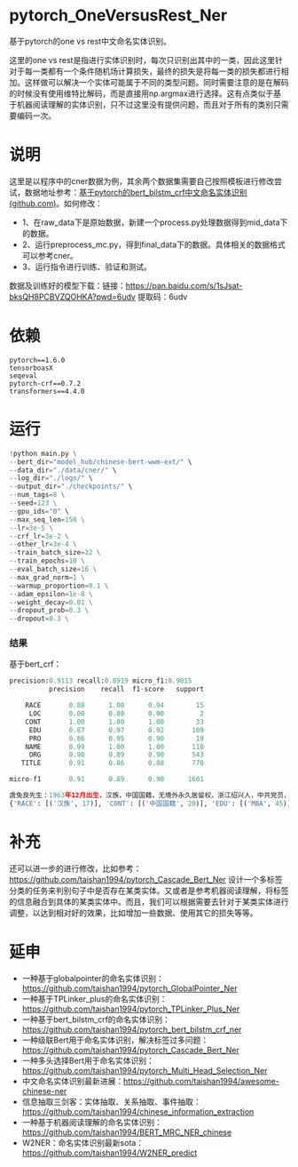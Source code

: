 # pytorch_OneVersusRest_Ner

基于pytorch的one vs rest中文命名实体识别。

这里的one vs rest是指进行实体识别时，每次只识别出其中的一类，因此这里针对于每一类都有一个条件随机场计算损失，最终的损失是将每一类的损失都进行相加。这样做可以解决一个实体可能属于不同的类型问题。同时需要注意的是在解码的时候没有使用维特比解码，而是直接用np.argmax进行选择。这有点类似于基于机器阅读理解的实体识别，只不过这里没有提供问题，而且对于所有的类别只需要编码一次。

# 说明

这里是以程序中的cner数据为例，其余两个数据集需要自己按照模板进行修改尝试，数据地址参考：[基于pytorch的bert_bilstm_crf中文命名实体识别 (github.com)](https://github.com/taishan1994/pytorch_bert_bilstm_crf_ner)。如何修改：

- 1、在raw_data下是原始数据，新建一个process.py处理数据得到mid_data下的数据。
- 2、运行preprocess_mc.py，得到final_data下的数据。具体相关的数据格式可以参考cner。
- 3、运行指令进行训练、验证和测试。

数据及训练好的模型下载：链接：https://pan.baidu.com/s/1sJsat-bksQH8PCBVZQOHKA?pwd=6udv  提取码：6udv

# 依赖

```
pytorch==1.6.0
tensorboasX
seqeval
pytorch-crf==0.7.2
transformers==4.4.0
```

# 运行

```python
!python main.py \
--bert_dir="model_hub/chinese-bert-wwm-ext/" \
--data_dir="./data/cner/" \
--log_dir="./logs/" \
--output_dir="./checkpoints/" \
--num_tags=8 \
--seed=123 \
--gpu_ids="0" \
--max_seq_len=150 \
--lr=3e-5 \
--crf_lr=3e-2 \
--other_lr=3e-4 \
--train_batch_size=32 \
--train_epochs=10 \
--eval_batch_size=16 \
--max_grad_norm=1 \
--warmup_proportion=0.1 \
--adam_epsilon=1e-8 \
--weight_decay=0.01 \
--dropout_prob=0.3 \
--dropout=0.3 \

```

### 结果

基于bert_crf：

```python
precision:0.9113 recall:0.8919 micro_f1:0.9015
          precision    recall  f1-score   support

    RACE       0.88      1.00      0.94        15
     LOC       0.00      0.00      0.00         2
    CONT       1.00      1.00      1.00        33
     EDU       0.87      0.97      0.92       109
     PRO       0.86      0.95      0.90        19
    NAME       0.99      1.00      1.00       110
     ORG       0.90      0.89      0.90       543
   TITLE       0.91      0.86      0.88       770

micro-f1       0.91      0.89      0.90      1601

虞兔良先生：1963年12月出生，汉族，中国国籍，无境外永久居留权，浙江绍兴人，中共党员，MBA，经济师。
{'RACE': [('汉族', 17)], 'CONT': [('中国国籍', 20)], 'EDU': [('MBA', 45)], 'NAME': [('虞兔良', 0)], 'TITLE': [('中共党员', 40), ('经济师', 49)]}
```

# 补充

还可以进一步的进行修改，比如参考：https://github.com/taishan1994/pytorch_Cascade_Bert_Ner 设计一个多标签分类的任务来判别句子中是否存在某类实体。又或者是参考机器阅读理解，将标签的信息融合到具体的某类实体中。而且，我们可以根据需要去针对于某类实体进行调整，以达到相对好的效果，比如增加一些数据、使用其它的损失等等。

# 延申
- 一种基于globalpointer的命名实体识别：https://github.com/taishan1994/pytorch_GlobalPointer_Ner
- 一种基于TPLinker_plus的命名实体识别：https://github.com/taishan1994/pytorch_TPLinker_Plus_Ner
- 一种基于bert_bilstm_crf的命名实体识别：https://github.com/taishan1994/pytorch_bert_bilstm_crf_ner
- 一种级联Bert用于命名实体识别，解决标签过多问题：https://github.com/taishan1994/pytorch_Cascade_Bert_Ner
- 一种多头选择Bert用于命名实体识别：https://github.com/taishan1994/pytorch_Multi_Head_Selection_Ner
- 中文命名实体识别最新进展：https://github.com/taishan1994/awesome-chinese-ner
- 信息抽取三剑客：实体抽取、关系抽取、事件抽取：https://github.com/taishan1994/chinese_information_extraction
- 一种基于机器阅读理解的命名实体识别：https://github.com/taishan1994/BERT_MRC_NER_chinese
- W2NER：命名实体识别最新sota：https://github.com/taishan1994/W2NER_predict


